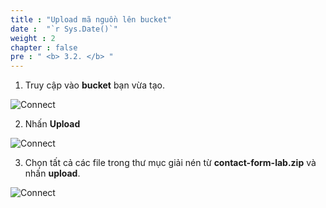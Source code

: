 ```yaml
---
title : "Upload mã nguồn lên bucket"
date :  "`r Sys.Date()`" 
weight : 2 
chapter : false
pre : " <b> 3.2. </b> "
---
```

1. Truy cập vào **bucket** bạn vừa tạo.
   
![Connect](/images/3.connect/007-connect.png)

2. Nhấn **Upload**

![Connect](/images/3.connect/008-connect.png)

3. Chọn tất cả các file trong thư mục giải nén từ **contact-form-lab.zip** và nhấn **upload**.

![Connect](/images/3.connect/009-connect.png)